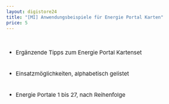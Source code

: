 ```yaml
---
layout: digistore24
title: "[MI] Anwendungsbeispiele für Energie Portal Karten"
price: 5
---
```

<div style="font-size:15px;"><br>
<ul><li>Erg&#xE4;nzende Tipps zum Energie Portal Kartenset<br><br></li><br>
<li>Einsatzm&#xF6;glichkeiten, alphabetisch gelistet<br><br></li><br>
<li>Energie Portale 1 bis 27, nach Reihenfolge</li><br>
</ul></div>